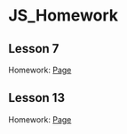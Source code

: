 # JS_Homework

## Lesson 7

Homework: [Page](https://pavelpleshkov.github.io/JS_Homework/Lesson-7/ "Homework 7")

## Lesson 13

Homework: [Page](https://pavelpleshkov.github.io/JS_Homework/Lesson-13/ "Homework 13")
